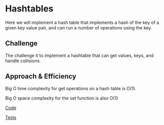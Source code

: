 # Hashtables
Here we will implement a hash table that implements a hash of the key of a given key value pair, and can run a number of operations using the key.

## Challenge
The challenge it to implement a hashtable that can get values, keys, and handle collisions.

## Approach & Efficiency
Big O time complexity for get operations on a  hash table is O(1).

Big O space complexity for the set function is also O(1)

[Code](../../data_structures/hashtable.py)

[Tests](../../tests/data_structures/test_hashtable.py)
